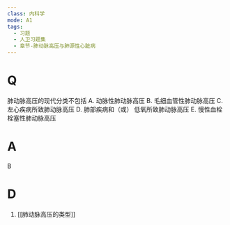 ```yaml
---
class: 内科学
mode: A1
tags:
  - 习题
  - 人卫习题集
  - 章节-肺动脉高压与肺源性心脏病
---
```


# Q
肺动脉高压的现代分类不包括
A. 动脉性肺动脉高压 
B. 毛细血管性肺动脉高压
C. 左心疾病所致肺动脉高压 
D. 肺部疾病和（或） 低氧所致肺动脉高压
E. 慢性血栓栓塞性肺动脉高压
# A
B
# D
1. [[肺动脉高压的类型]]